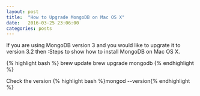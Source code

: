 ```yaml
---
layout: post
title:  "How to Upgrade MongoDB on Mac OS X"
date:   2016-03-25 23:06:00
categories: posts
---
```


If you are using MongoDB version 3 and you would like to upgrate it to version 3.2 then :Steps to show how to install MongoDB on Mac OS X.

{% highlight bash %}
brew update
brew upgrade mongodb
{% endhighlight %}

Check the version
{% highlight bash %}mongod --version{% endhighlight %}
